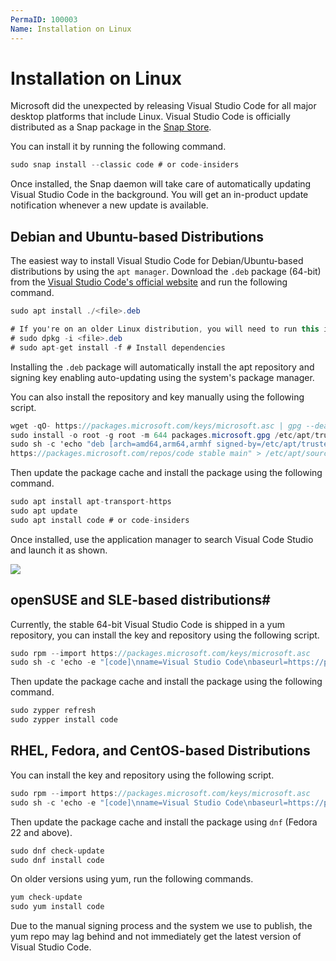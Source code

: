 ```yaml
---
PermaID: 100003
Name: Installation on Linux
---
```


# Installation on Linux

Microsoft did the unexpected by releasing Visual Studio Code for all major desktop platforms that include Linux. Visual Studio Code is officially distributed as a Snap package in the [Snap Store]().

You can install it by running the following command.

```csharp
sudo snap install --classic code # or code-insiders
```

Once installed, the Snap daemon will take care of automatically updating Visual Studio Code in the background. You will get an in-product update notification whenever a new update is available.

## Debian and Ubuntu-based Distributions

The easiest way to install Visual Studio Code for Debian/Ubuntu-based distributions by using the `apt manager`. Download the `.deb` package (64-bit) from the [Visual Studio Code's official website](https://code.visualstudio.com/Download) and run the following command.

```csharp
sudo apt install ./<file>.deb

# If you're on an older Linux distribution, you will need to run this instead:
# sudo dpkg -i <file>.deb
# sudo apt-get install -f # Install dependencies
```

Installing the `.deb` package will automatically install the apt repository and signing key enabling auto-updating using the system's package manager. 

You can also install the repository and key manually using the following script.

```csharp
wget -qO- https://packages.microsoft.com/keys/microsoft.asc | gpg --dearmor > packages.microsoft.gpg
sudo install -o root -g root -m 644 packages.microsoft.gpg /etc/apt/trusted.gpg.d/
sudo sh -c 'echo "deb [arch=amd64,arm64,armhf signed-by=/etc/apt/trusted.gpg.d/packages.microsoft.gpg] 
https://packages.microsoft.com/repos/code stable main" > /etc/apt/sources.list.d/vscode.list'
```

Then update the package cache and install the package using the following command.

```csharp
sudo apt install apt-transport-https
sudo apt update
sudo apt install code # or code-insiders
```

Once installed, use the application manager to search Visual Code Studio and launch it as shown.

<img src="https://raw.githubusercontent.com/zzzprojects/learn-orm/master/tutorials/visual-studio-code/images/installation-on-linux-1.png">

## openSUSE and SLE-based distributions#

Currently, the stable 64-bit Visual Studio Code is shipped in a yum repository, you can install the key and repository using the following script.

```csharp
sudo rpm --import https://packages.microsoft.com/keys/microsoft.asc
sudo sh -c 'echo -e "[code]\nname=Visual Studio Code\nbaseurl=https://packages.microsoft.com/yumrepos/vscode\nenabled=1\ntype=rpm-md\ngpgcheck=1\ngpgkey=https://packages.microsoft.com/keys/microsoft.asc" > /etc/zypp/repos.d/vscode.repo'
```

Then update the package cache and install the package using the following command.

```csharp
sudo zypper refresh
sudo zypper install code
```

## RHEL, Fedora, and CentOS-based Distributions

You can install the key and repository using the following script.

```csharp
sudo rpm --import https://packages.microsoft.com/keys/microsoft.asc
sudo sh -c 'echo -e "[code]\nname=Visual Studio Code\nbaseurl=https://packages.microsoft.com/yumrepos/vscode\nenabled=1\ngpgcheck=1\ngpgkey=https://packages.microsoft.com/keys/microsoft.asc" > /etc/yum.repos.d/vscode.repo'
```
Then update the package cache and install the package using `dnf` (Fedora 22 and above).

```csharp
sudo dnf check-update
sudo dnf install code
```

On older versions using yum, run the following commands.

```csharp
yum check-update
sudo yum install code
```

Due to the manual signing process and the system we use to publish, the yum repo may lag behind and not immediately get the latest version of Visual Studio Code.

